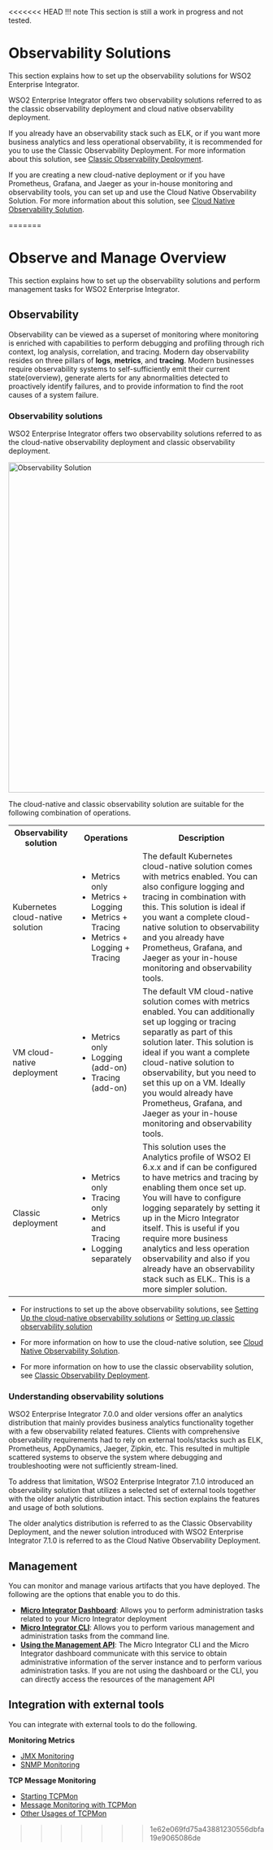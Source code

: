 <<<<<<< HEAD
!!! note
    This section is still a work in progress and not tested.

# Observability Solutions

This section explains how to set up the observability solutions for WSO2 Enterprise Integrator.

WSO2 Enterprise Integrator offers two observability solutions referred to as the classic observability deployment and cloud native observability deployment.

If you already have an observability stack such as ELK,  or if you want more business analytics and less operational observability, it is recommended for you to use the Classic Observability Deployment. For more information about this solution, see [Classic Observability Deployment](../../administer-and-observe/using-the-analytics-dashboard.md).

If you are creating a new cloud-native deployment or if you have Prometheus, Grafana, and Jaeger as your in-house monitoring and observability tools, you can set  up and use the Cloud Native Observability Solution. For more information about this solution, see [Cloud Native Observability Solution](../../administer-and-observe/cloud-native-observability-dashboards.md).

=======
# Observe and Manage Overview

This section explains how to set up the observability solutions and perform management tasks for WSO2 Enterprise Integrator.

## Observability

Observability can be viewed as a superset of monitoring where monitoring is enriched with capabilities to perform debugging and profiling through rich context, log analysis, correlation, and tracing. Modern day observability resides on three pillars of **logs**, **metrics**, and **tracing**. Modern businesses require observability systems to self-sufficiently emit their current state(overview), generate alerts for any abnormalities detected to proactively identify failures, and to provide information to find the root causes of a system failure.

### Observability solutions

WSO2 Enterprise Integrator offers two observability solutions referred to as the cloud-native observability deployment and classic observability deployment.

<img src="../../assets/img/observability/observability-mi.png" title="Observability Solution" width="650" alt="Observability Solution"/>

The cloud-native and classic observability solution are suitable for the following combination of operations.

<table>
    <tr>
        <th>Observability solution</th>
        <th>Operations</th>
        <th>Description</th>
    </tr>
    <tr>
        <td>Kubernetes cloud-native solution</td>
        <td>
            <ul>
                <li>Metrics only</li>
                <li>Metrics + Logging</li>
                <li>Metrics + Tracing</li>
                <li>Metrics + Logging + Tracing</li>
            </ul>
        </td>
        <td>The default Kubernetes cloud-native solution comes with metrics enabled. You can also configure logging and tracing in combination with this. This solution is ideal if you want a complete cloud-native solution to observability and you already have Prometheus, Grafana, and Jaeger as your in-house monitoring and observability tools.</td>
    </tr>
    <tr>
        <td>VM cloud-native deployment</td>
        <td>
            <ul>
                <li>Metrics only</li>
                <li>Logging (add-on)</li>
                <li>Tracing (add-on)</li>
            </ul>
        </td>
        <td>The default VM cloud-native solution comes with metrics enabled. You can additionally set up logging or tracing separatly as part of this solution later. This solution is ideal if you want a complete cloud-native solution to observability, but you need to set this up on a VM. Ideally you would already have Prometheus, Grafana, and Jaeger as your in-house monitoring and observability tools.</td>
    </tr>
    <tr>
        <td>Classic deployment</td>
        <td>
            <ul>
                <li>Metrics only</li>
                <li>Tracing only</li>
                <li>Metrics and Tracing</li>
                <li>Logging separately</li>
            </ul>
        </td>
        <td>This solution uses the Analytics profile of WSO2 EI 6.x.x and if can be configured to have metrics and tracing by enabling them once set up. You will have to configure logging separately by setting it up in the Micro Integrator itself. This is useful if you require more business analytics and less operation observability and also if you already have an observability stack such as ELK.. This is a more simpler solution.</td>
    </tr>
</table>

* For instructions to set up the above observability solutions, see [Setting Up the cloud-native observability solutions](../setup/observability/setting-up-minimum-basic-observability-deployment.md) or [Setting up classic observability solution](../setup/observability/setting-up-classic-observability-deployment.md)

* For more information on how to use the cloud-native solution, see [Cloud Native Observability Solution](cloud-native-observability-dashboards.md).

* For more information on how to use the classic observability solution, see [Classic Observability Deployment](using-the-analytics-dashboard.md).

### Understanding observability solutions

WSO2 Enterprise Integrator 7.0.0 and older versions offer an analytics distribution that mainly provides business analytics functionality together with a few observability related features. Clients with comprehensive observability requirements had to rely on external tools/stacks such as ELK, Prometheus, AppDynamics, Jaeger, Zipkin, etc. This resulted in multiple scattered systems to observe the system where debugging and troubleshooting were not sufficiently stream-lined.

To address that limitation, WSO2 Enterprise Integrator 7.1.0 introduced an observability solution that utilizes a selected set of external tools together with the older analytic distribution intact. This section explains the features and usage of both solutions. 

The older analytics distribution is referred to as the Classic Observability Deployment, and the newer solution introduced with WSO2 Enterprise Integrator 7.1.0 is referred to as the Cloud Native Observability Deployment.

## Management

You can monitor and manage various artifacts that you have deployed. The following are the options that enable you to do this.

- **[Micro Integrator Dashboard](working-with-monitoring-dashboard.md)**: Allows you to perform administration tasks related to your Micro Integrator deployment
- **[Micro Integrator CLI](using-the-command-line-interface.md)**: Allows you to perform various management and administration tasks from the command line.
- **[Using the Management API](working-with-management-api.md)**: The Micro Integrator CLI and the Micro Integrator dashboard communicate with this service to obtain administrative information of the server instance and to perform various administration tasks. If you are not using the dashboard or the CLI, you can directly access the resources of the management API

## Integration with external tools

You can integrate with external tools to do the following.

**Monitoring Metrics**

- [JMX Monitoring](jmx_monitoring.md)
- [SNMP Monitoring](snmp_monitoring.md)

**TCP Message Monitoring**

- [Starting TCPMon](tcp/starting_tcp_mon.md)
- [Message Monitoring with TCPMon](tcp/message_monitoring_with_tcpmon.md)
- [Other Usages of TCPMon](tcp/other_usages_of_tcpmon.md)
>>>>>>> 1e62e069fd75a43881230556dbfa19e9065086de
